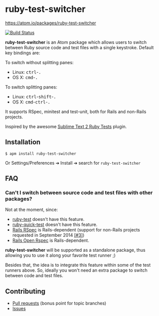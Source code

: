 # ruby-test-switcher
https://atom.io/packages/ruby-test-switcher

[![Build Status](https://travis-ci.org/dcarral/atom-ruby-test-switcher.svg?branch=master)](https://travis-ci.org/dcarral/atom-ruby-test-switcher)

__ruby-test-switcher__ is an Atom package which allows users to switch between Ruby source code and test files with a single keystroke. Default key bindings are:

To switch without splitting panes:
- Linux: <kbd>ctrl</kbd>-<kbd>.</kbd>
- OS X:  <kbd>cmd</kbd>-<kbd>.</kbd>

To switch splitting panes:
- Linux: <kbd>ctrl</kbd>-<kbd>shift</kbd>-<kbd>.</kbd>
- OS X:  <kbd>cmd</kbd>-<kbd>ctrl</kbd>-<kbd>.</kbd>

It supports RSpec, minitest and test-unit, both for Rails and non-Rails projects.

Inspired by the awesome [Sublime Text 2 Ruby Tests](https://github.com/maltize/sublime-text-2-ruby-tests) plugin.

## Installation

```
$ apm install ruby-test-switcher
```
Or Settings/Preferences ➔ Install ➔ search for `ruby-test-switcher`

## FAQ

### Can't I switch between source code and test files with other packages?

Not at the moment, since:

- [ruby-test](https://atom.io/packages/ruby-test) doesn't have this feature.
- [ruby-quick-test](https://github.com/philnash/ruby-quick-test) doesn't have this feature.
- [Rails RSpec](https://github.com/wangyuhere/atom-rails-rspec) is Rails-dependent (support for non-Rails projects requested in September 2014 [[#3]](https://github.com/wangyuhere/atom-rails-rspec/issues/3))
- [Rails Open Rspec](https://atom.io/packages/rails-open-rspec) is Rails-dependent.

__ruby-test-switcher__ will be supported as a standalone package, thus allowing you to use it along your favorite test runner ;)

Besides that, the idea is to integrate this feature within some of the test runners above. So, ideally you won't need an extra package to switch between code and test files.

## Contributing

- [Pull requests](https://github.com/dcarral/atom-ruby-test-switcher/pulls) (bonus point for topic branches)
- [Issues](https://github.com/dcarral/atom-ruby-test-switcher/issues)
